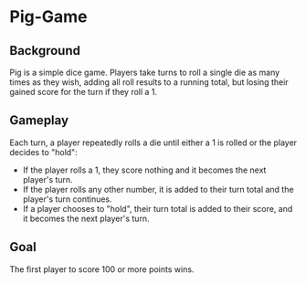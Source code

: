 # Pig-Game
 
## Background 
 
Pig is a simple dice game.
Players take turns to roll a single die as many times as they wish, adding all roll results to a running total, but losing their gained score for the turn if they roll a 1.


## Gameplay

Each turn, a player repeatedly rolls a die until either a 1 is rolled or the player decides to "hold":

- If the player rolls a 1, they score nothing and it becomes the next player's turn.
- If the player rolls any other number, it is added to their turn total and the player's turn continues.
- If a player chooses to "hold", their turn total is added to their score, and it becomes the next player's turn.

## Goal

The first player to score 100 or more points wins.
